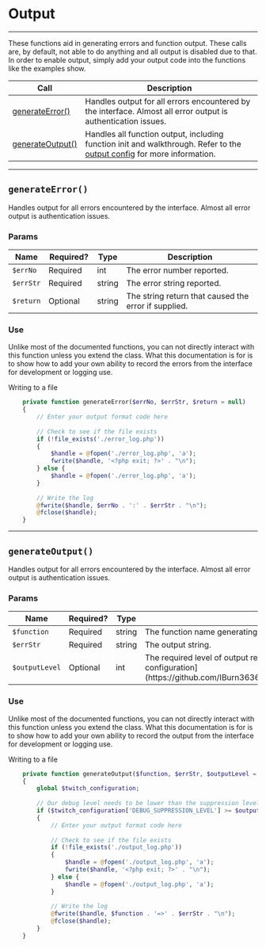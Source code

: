 # Output

***  

These functions aid in generating errors and function output.  These calls are, by default, not able to do anything and all output is disabled due to that.  In order to enable output, simply add your output code into the functions like the examples show.

| Call | Description |
| ---- | ----------- |
| [generateError()](https://github.com/IBurn36360/Twitch_Interface/blob/master/Modules/output.md#generateerror) | Handles output for all errors encountered by the interface.  Almost all error output is authentication issues. |
| [generateOutput()](https://github.com/IBurn36360/Twitch_Interface/blob/master/Modules/output.md#generateoutput) | Handles all function output, including function init and walkthrough.  Refer to the [output config](https://github.com/IBurn36360/Twitch_Interface/blob/master/configuration.md#twitch_debuglevels) for more information. |

***

## `generateError()`

Handles output for all errors encountered by the interface.  Almost all error output is authentication issues.

### Params

<table>
    <thead>
        <tr>
            <th>Name</th>
            <th width=20%>Required?</th>
            <th width="50">Type</th>
            <th width=99%>Description</th>
        </tr>
    </thead>
    <tbody>
        <tr>
            <td><code>$errNo</code></td>
            <td>Required</td>
            <td>int</td>
            <td>The error number reported.</td>
        </tr>
        <tr>
            <td><code>$errStr</code></td>
            <td>Required</td>
            <td>string</td>
            <td>The error string reported.</td>
        </tr>
        <tr>
            <td><code>$return</code></td>
            <td>Optional</td>
            <td>string</td>
            <td>The string return that caused the error if supplied.</td>
        </tr>
    </tbody>
</table>

### Use

Unlike most of the documented functions, you can not directly interact with this function unless you extend the class.  What this documentation is for is to show how to add your own ability to record the errors from the interface for development or logging use.

Writing to a file

```php
    private function generateError($errNo, $errStr, $return = null)
    {
        // Enter your output format code here
        
        // Check to see if the file exists
        if (!file_exists('./error_log.php'))
        {
            $handle = @fopen('./error_log.php', 'a');
            fwrite($handle, '<?php exit; ?>' . "\n");
        } else {
            $handle = @fopen('./error_log.php', 'a');
        }
        
        // Write the log
        @fwrite($handle, $errNo . ':' . $errStr . "\n");
        @fclose($handle);
    }
```

***

## `generateOutput()`

Handles output for all errors encountered by the interface.  Almost all error output is authentication issues.

### Params

<table>
    <thead>
        <tr>
            <th>Name</th>
            <th width=20%>Required?</th>
            <th width="50">Type</th>
            <th width=99%>Description</th>
        </tr>
    </thead>
    <tbody>
        <tr>
            <td><code>$function</code></td>
            <td>Required</td>
            <td>string</td>
            <td>The function name generating output.</td>
        </tr>
        <tr>
            <td><code>$errStr</code></td>
            <td>Required</td>
            <td>string</td>
            <td>The output string.</td>
        </tr>
        <tr>
            <td><code>$outputLevel</code></td>
            <td>Optional</td>
            <td>int</td>
            <td>The required level of output requred for the output to be parsed. Refer to the [debug level configuration](https://github.com/IBurn36360/Twitch_Interface/blob/master/configuration.md#twitch_debuglevels).</td>
        </tr>
    </tbody>
</table>

### Use

Unlike most of the documented functions, you can not directly interact with this function unless you extend the class.  What this documentation is for is to show how to add your own ability to record the output from the interface for development or logging use.

Writing to a file

```php
    private function generateOutput($function, $errStr, $outputLevel = 4)
    {
        global $twitch_configuration;
        
        // Our debug level needs to be lower than the suppression level
        if ($twitch_configuration['DEBUG_SUPPRESSION_LEVEL'] >= $outputLevel)
        {
            // Enter your output format code here
            
            // Check to see if the file exists
            if (!file_exists('./output_log.php'))
            {
                $handle = @fopen('./output_log.php', 'a');
                fwrite($handle, '<?php exit; ?>' . "\n");
            } else {
                $handle = @fopen('./output_log.php', 'a');
            }
            
            // Write the log
            @fwrite($handle, $function . '=>' . $errStr . "\n");
            @fclose($handle);
        }
    }
```